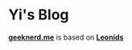 # Yi's Blog

**[geeknerd.me](http://geeknerd.me)** is based on **[Leonids](https://github.com/renyuanz/leonids)** 

